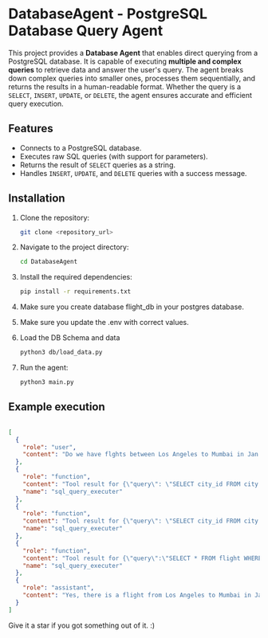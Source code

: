 # DatabaseAgent - PostgreSQL Database Query Agent

This project provides a **Database Agent** that enables direct querying from a PostgreSQL database. It is capable of executing **multiple and complex queries** to retrieve data and answer the user's query. The agent breaks down complex queries into smaller ones, processes them sequentially, and returns the results in a human-readable format. Whether the query is a `SELECT`, `INSERT`, `UPDATE`, or `DELETE`, the agent ensures accurate and efficient query execution. 


## Features

- Connects to a PostgreSQL database.
- Executes raw SQL queries (with support for parameters).
- Returns the result of `SELECT` queries as a string.
- Handles `INSERT`, `UPDATE`, and `DELETE` queries with a success message.


## Installation

1. Clone the repository:

   ```bash
   git clone <repository_url>
    ```
   
2. Navigate to the project directory:

   ```bash
   cd DatabaseAgent
    ```
3. Install the required dependencies:

   ```bash
   pip install -r requirements.txt
    ```
4. Make sure you create database flight_db in your postgres database.

5. Make sure you update the .env with correct values.

6. Load the DB Schema and data
   ```bash
   python3 db/load_data.py
    ```

7. Run the agent:
   ```bash
   python3 main.py
    ```

## Example execution

```json

[
  {
    "role": "user",
    "content": "Do we have flghts between Los Angeles to Mumbai in Jan 2024?"
  },
  {
    "role": "function",
    "content": "Tool result for {\"query\": \"SELECT city_id FROM city WHERE city_name = 'Los Angeles';\"}: (1,)",
    "name": "sql_query_executer"
  },
  {
    "role": "function",
    "content": "Tool result for {\"query\": \"SELECT city_id FROM city WHERE city_name = 'Mumbai';\"}: (3,)",
    "name": "sql_query_executer"
  },
  {
    "role": "function",
    "content": "Tool result for {\"query\":\"SELECT * FROM flight WHERE source_city_id = 1 AND dest_city_id = 3 AND flight_date BETWEEN '2024-01-01' AND '2024-01-31';\"}: (1, 1, 1, 3, datetime.datetime(2024, 1, 5, 10, 0))",
    "name": "sql_query_executer"
  },
  {
    "role": "assistant",
    "content": "Yes, there is a flight from Los Angeles to Mumbai in January 2024. The flight is scheduled for January 5th, 2024 at 10:00 AM."
  }
]
```

Give it a star if you got something out of it. :) 
